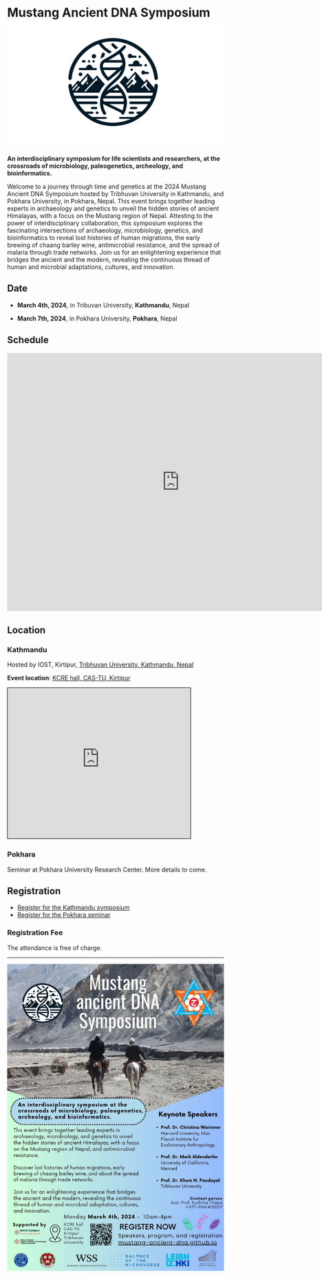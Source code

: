 # Mustang Ancient DNA Symposium ![](_media/mustang_microbes_logo_small.png ':size=100')

**An interdisciplinary symposium for life scientists and researchers, at the crossroads of microbiology, paleogenetics, archeology, and bioinformatics.**

Welcome to a journey through time and genetics at the 2024 Mustang Ancient DNA Symposium hosted by Tribhuvan University in Kathmandu, and Pokhara University, in Pokhara, Nepal. This event brings together leading experts in archaeology and genetics to unveil the hidden stories of ancient Himalayas, with a focus on the Mustang region of Nepal. Attesting to the power of interdisciplinary collaboration, this symposium explores the fascinating intersections of archaeology, microbiology, genetics, and bioinformatics to reveal lost histories of human migrations, the early brewing of chaang barley wine, antimicrobial resistance, and the spread of malaria through trade networks. Join us for an enlightening experience that bridges the ancient and the modern, revealing the continuous thread of human and microbial adaptations, cultures, and innovation.

## Date

- **March 4th, 2024**, in Tribuvan University, **Kathmandu**, Nepal

- **March 7th, 2024**, in Pokhara University, **Pokhara**, Nepal

## Schedule

<iframe src="https://calendar.google.com/calendar/embed?height=600&wkst=2&bgcolor=%23ffffff&ctz=Asia%2FKathmandu&showNav=0&mode=AGENDA&dates=20240304/20240304&showTitle=0&showCalendars=0&showPrint=0&src=ODlmZTgzM2FjNmU4YzE2MTZkNjI1YWRiNTUxOTdkOWJkMTAyNWZlNzQzNjc4NDdiOGIwMmFhNjYyNTA4ZjI2YkBncm91cC5jYWxlbmRhci5nb29nbGUuY29t&color=%23EF6C00" style="border-width:0" width="800" height="600" frameborder="0" scrolling="no"></iframe>

## Location

### Kathmandu

Hosted by IOST, Kirtipur, [Tribhuvan University, Kathmandu, Nepal](https://tu.edu.np/)  

**Event location**:  [KCRE hall, CAS-TU, Kirtipur](https://maps.app.goo.gl/usaxJZnKkvpEn2qT8)

<!-- <iframe width="425" height="350" src="https://www.openstreetmap.org/export/embed.html?bbox=85.27793884277345%2C27.674502068234272%2C85.29596328735353%2C27.68793630867814&amp;layer=mapnik" style="border: 1px solid black"></iframe> -->

<iframe width="425" height="350" src="https://www.openstreetmap.org/export/embed.html?bbox=85.28175294399261%2C27.68393423695017%2C85.28529345989229%2C27.68604098379294&amp;layer=mapnik&amp;marker=27.68498880302071%2C85.28352320194244" style="border: 1px solid black"></iframe>

### Pokhara

Seminar at Pokhara University Research Center. More details to come.

## Registration

- [Register for the Kathmandu symposium](kathmandu "Kathmandu")
- [Register for the Pokhara seminar](pokhara "Pokhara")

### Registration Fee

The attendance is free of charge.

---


![](_media/flyer/mustang_symposium_flyer.jpg)
